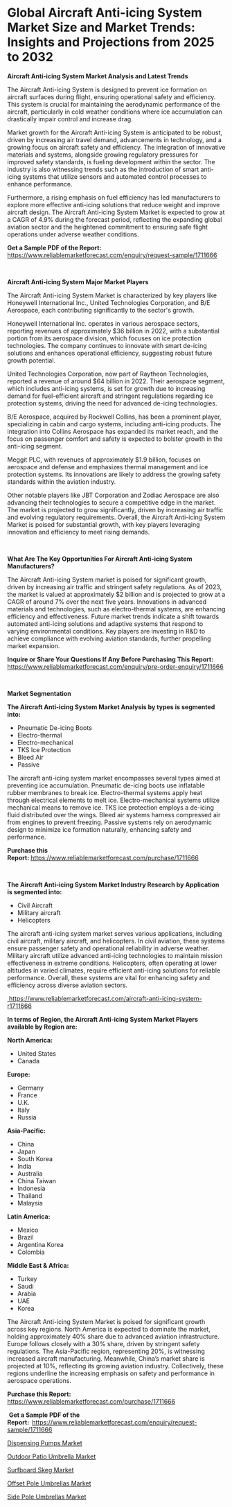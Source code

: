 <p><h1>Global Aircraft Anti-icing System Market Size and Market Trends: Insights and Projections from 2025 to 2032</h1></p><p><strong>Aircraft Anti-icing System Market Analysis and Latest Trends</strong></p>
<p><p>The Aircraft Anti-icing System is designed to prevent ice formation on aircraft surfaces during flight, ensuring operational safety and efficiency. This system is crucial for maintaining the aerodynamic performance of the aircraft, particularly in cold weather conditions where ice accumulation can drastically impair control and increase drag.</p><p>Market growth for the Aircraft Anti-icing System is anticipated to be robust, driven by increasing air travel demand, advancements in technology, and a growing focus on aircraft safety and efficiency. The integration of innovative materials and systems, alongside growing regulatory pressures for improved safety standards, is fueling development within the sector. The industry is also witnessing trends such as the introduction of smart anti-icing systems that utilize sensors and automated control processes to enhance performance.</p><p>Furthermore, a rising emphasis on fuel efficiency has led manufacturers to explore more effective anti-icing solutions that reduce weight and improve aircraft design. The Aircraft Anti-icing System Market is expected to grow at a CAGR of 4.9% during the forecast period, reflecting the expanding global aviation sector and the heightened commitment to ensuring safe flight operations under adverse weather conditions.</p></p>
<p><strong>Get a Sample PDF of the Report:&nbsp;</strong> <a href="https://www.reliablemarketforecast.com/enquiry/request-sample/1711666?utm_campaign=1885&utm_medium=2&utm_source=Github&utm_content=ia&utm_term=27032025&utm_id=aircraft-anti-icing-system">https://www.reliablemarketforecast.com/enquiry/request-sample/1711666</a></p>
<p>&nbsp;</p>
<p><strong>Aircraft Anti-icing System Major Market Players</strong></p>
<p><p>The Aircraft Anti-icing System Market is characterized by key players like Honeywell International Inc., United Technologies Corporation, and B/E Aerospace, each contributing significantly to the sector's growth. </p><p>Honeywell International Inc. operates in various aerospace sectors, reporting revenues of approximately $36 billion in 2022, with a substantial portion from its aerospace division, which focuses on ice protection technologies. The company continues to innovate with smart de-icing solutions and enhances operational efficiency, suggesting robust future growth potential.</p><p>United Technologies Corporation, now part of Raytheon Technologies, reported a revenue of around $64 billion in 2022. Their aerospace segment, which includes anti-icing systems, is set for growth due to increasing demand for fuel-efficient aircraft and stringent regulations regarding ice protection systems, driving the need for advanced de-icing technologies.</p><p>B/E Aerospace, acquired by Rockwell Collins, has been a prominent player, specializing in cabin and cargo systems, including anti-icing products. The integration into Collins Aerospace has expanded its market reach, and the focus on passenger comfort and safety is expected to bolster growth in the anti-icing segment.</p><p>Meggit PLC, with revenues of approximately $1.9 billion, focuses on aerospace and defense and emphasizes thermal management and ice protection systems. Its innovations are likely to address the growing safety standards within the aviation industry.</p><p>Other notable players like JBT Corporation and Zodiac Aerospace are also advancing their technologies to secure a competitive edge in the market. The market is projected to grow significantly, driven by increasing air traffic and evolving regulatory requirements. Overall, the Aircraft Anti-icing System Market is poised for substantial growth, with key players leveraging innovation and efficiency to meet rising demands.</p></p>
<p>&nbsp;</p>
<p><strong>What Are The Key Opportunities For Aircraft Anti-icing System Manufacturers?</strong></p>
<p><p>The Aircraft Anti-icing System market is poised for significant growth, driven by increasing air traffic and stringent safety regulations. As of 2023, the market is valued at approximately $2 billion and is projected to grow at a CAGR of around 7% over the next five years. Innovations in advanced materials and technologies, such as electro-thermal systems, are enhancing efficiency and effectiveness. Future market trends indicate a shift towards automated anti-icing solutions and adaptive systems that respond to varying environmental conditions. Key players are investing in R&D to achieve compliance with evolving aviation standards, further propelling market expansion.</p></p>
<p><strong>Inquire or Share Your Questions If Any Before Purchasing This Report:</strong> <a href="https://www.reliablemarketforecast.com/enquiry/pre-order-enquiry/1711666?utm_campaign=1885&utm_medium=2&utm_source=Github&utm_content=ia&utm_term=27032025&utm_id=aircraft-anti-icing-system">https://www.reliablemarketforecast.com/enquiry/pre-order-enquiry/1711666</a></p>
<p>&nbsp;</p>
<p><strong>Market Segmentation</strong></p>
<p><strong>The Aircraft Anti-icing System Market Analysis by types is segmented into:</strong></p>
<p><ul><li>Pneumatic De-icing Boots</li><li>Electro-thermal</li><li>Electro-mechanical</li><li>TKS Ice Protection</li><li>Bleed Air</li><li>Passive</li></ul></p>
<p><p>The aircraft anti-icing system market encompasses several types aimed at preventing ice accumulation. Pneumatic de-icing boots use inflatable rubber membranes to break ice. Electro-thermal systems apply heat through electrical elements to melt ice. Electro-mechanical systems utilize mechanical means to remove ice. TKS ice protection employs a de-icing fluid distributed over the wings. Bleed air systems harness compressed air from engines to prevent freezing. Passive systems rely on aerodynamic design to minimize ice formation naturally, enhancing safety and performance.</p></p>
<p><strong>Purchase this Report:&nbsp;</strong><a href="https://www.reliablemarketforecast.com/purchase/1711666?utm_campaign=1885&utm_medium=2&utm_source=Github&utm_content=ia&utm_term=27032025&utm_id=aircraft-anti-icing-system">https://www.reliablemarketforecast.com/purchase/1711666</a></p>
<p>&nbsp;</p>
<p><strong>The Aircraft Anti-icing System Market Industry Research by Application is segmented into:</strong></p>
<p><ul><li>Civil Aircraft</li><li>Military aircraft</li><li>Helicopters</li></ul></p>
<p><p>The aircraft anti-icing system market serves various applications, including civil aircraft, military aircraft, and helicopters. In civil aviation, these systems ensure passenger safety and operational reliability in adverse weather. Military aircraft utilize advanced anti-icing technologies to maintain mission effectiveness in extreme conditions. Helicopters, often operating at lower altitudes in varied climates, require efficient anti-icing solutions for reliable performance. Overall, these systems are vital for enhancing safety and efficiency across diverse aviation sectors.</p></p>
<p><a href="https://www.reliablemarketforecast.com/aircraft-anti-icing-system-r1711666?utm_campaign=1885&utm_medium=2&utm_source=Github&utm_content=ia&utm_term=27032025&utm_id=aircraft-anti-icing-system">&nbsp;https://www.reliablemarketforecast.com/aircraft-anti-icing-system-r1711666</a></p>
<p><strong>In terms of Region, the Aircraft Anti-icing System Market Players available by Region are:</strong></p>
<p>
    <p> <strong> North America: </strong>
        <ul>
            <li>United States</li>
            <li>Canada</li>
        </ul>
        </p> 
    <p> <strong> Europe: </strong>
        <ul>
            <li>Germany</li>
            <li>France</li>
            <li>U.K.</li>
            <li>Italy</li>
            <li>Russia</li>
        </ul>
        </p> 
    <p> <strong> Asia-Pacific: </strong>
        <ul>
            <li>China</li>
            <li>Japan</li>
            <li>South Korea</li>
            <li>India</li>
            <li>Australia</li>
            <li>China Taiwan</li>
            <li>Indonesia</li>
            <li>Thailand</li>
            <li>Malaysia</li>
        </ul>
        </p> 
    <p> <strong> Latin America: </strong>
        <ul>
            <li>Mexico</li>
            <li>Brazil</li>
            <li>Argentina Korea</li>
            <li>Colombia</li>
        </ul>
        </p> 
    <p> <strong> Middle East & Africa: </strong>
        <ul>
            <li>Turkey</li>
            <li>Saudi</li>
            <li>Arabia</li>
            <li>UAE</li>
            <li>Korea</li>
        </ul>
    </p>
    </p>
<p><p>The Aircraft Anti-icing System Market is poised for significant growth across key regions. North America is expected to dominate the market, holding approximately 40% share due to advanced aviation infrastructure. Europe follows closely with a 30% share, driven by stringent safety regulations. The Asia-Pacific region, representing 20%, is witnessing increased aircraft manufacturing. Meanwhile, China’s market share is projected at 10%, reflecting its growing aviation industry. Collectively, these regions underline the increasing emphasis on safety and performance in aerospace operations.</p></p>
<p><strong>Purchase this Report: </strong><a href="https://www.reliablemarketforecast.com/purchase/1711666?utm_campaign=1885&utm_medium=2&utm_source=Github&utm_content=ia&utm_term=27032025&utm_id=aircraft-anti-icing-system">https://www.reliablemarketforecast.com/purchase/1711666</a></p>
<p>&nbsp;<strong>Get a Sample PDF of the Report:&nbsp;&nbsp;</strong><a href="https://www.reliablemarketforecast.com/enquiry/request-sample/1711666?utm_campaign=1885&utm_medium=2&utm_source=Github&utm_content=ia&utm_term=27032025&utm_id=aircraft-anti-icing-system">https://www.reliablemarketforecast.com/enquiry/request-sample/1711666</a></p>
<p><strong></strong></p>
<p><p><a href="https://github.com/gallatannyv6/Market-Research-Report-List-1/blob/main/dispensing-pumps-market.md?utm_campaign=1885&utm_medium=2&utm_source=Github&utm_content=ia&utm_term=27032025&utm_id=aircraft-anti-icing-system">Dispensing Pumps Market</a></p><p><a href="https://github.com/melascalbirp/Market-Research-Report-List-1/blob/main/outdoor-patio-umbrella-market.md?utm_campaign=1885&utm_medium=2&utm_source=Github&utm_content=ia&utm_term=27032025&utm_id=aircraft-anti-icing-system">Outdoor Patio Umbrella Market</a></p><p><a href="https://github.com/wwwkeltoum/Market-Research-Report-List-5/blob/main/surfboard-skeg-market.md?utm_campaign=1885&utm_medium=2&utm_source=Github&utm_content=ia&utm_term=27032025&utm_id=aircraft-anti-icing-system">Surfboard Skeg Market</a></p><p><a href="https://github.com/waackheidtn5/Market-Research-Report-List-1/blob/main/offset-pole-umbrellas-market.md?utm_campaign=1885&utm_medium=2&utm_source=Github&utm_content=ia&utm_term=27032025&utm_id=aircraft-anti-icing-system">Offset Pole Umbrellas Market</a></p><p><a href="https://github.com/guzmabugbyf1/Market-Research-Report-List-1/blob/main/side-pole-umbrellas-market.md?utm_campaign=1885&utm_medium=2&utm_source=Github&utm_content=ia&utm_term=27032025&utm_id=aircraft-anti-icing-system">Side Pole Umbrellas Market</a></p></p>